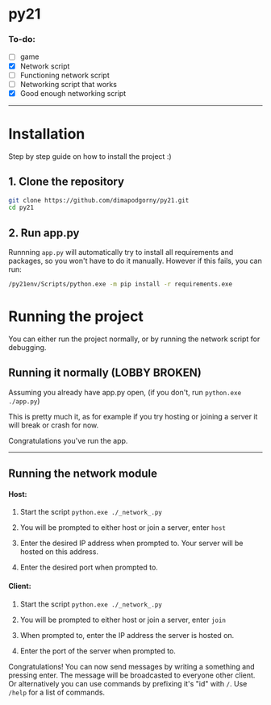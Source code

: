 # py21
### To-do:
- [ ] game
- [X] Network script
- [ ] Functioning network script
- [ ] Networking script that works
- [X] Good enough networking script

---

# Installation
Step by step guide on how to install the project :)

## 1. **Clone the repository**
```bash
git clone https://github.com/dimapodgorny/py21.git
cd py21
```

## 2. **Run app.py**
Runnning `app.py` will automatically try to install all requirements and packages, so you won't have to do it manually.
However if this fails, you can run:
```bash
/py21env/Scripts/python.exe -m pip install -r requirements.exe
```

# Running the project 
You can either run the project normally, or by running the network script for debugging.

## Running it normally (LOBBY BROKEN)
Assuming you already have app.py open, (if you don't, run `python.exe ./app.py`)

This is pretty much it, as for example if you try hosting or joining a server it will break or crash for now.

Congratulations you've run the app.

---

## Running the network module
#### Host:
1. Start the script `python.exe ./_network_.py`

2. You will be prompted to either host or join a server, enter `host`

3. Enter the desired IP address when prompted to. Your server will be hosted on this address.

4. Enter the desired port when prompted to.

#### Client:
1. Start the script `python.exe ./_network_.py`

2. You will be prompted to either host or join a server, enter `join`

3. When prompted to, enter the IP address the server is hosted on.

4. Enter the port of the server when prompted to.

Congratulations! You can now send messages by writing a something and pressing enter. The message will be broadcasted to everyone other client. Or alternatively you can use commands by prefixing it's "id" with `/`. Use `/help` for a list of commands.
